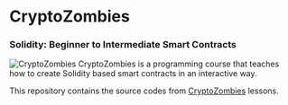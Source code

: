 # CryptoZombies
### Solidity: Beginner to Intermediate Smart Contracts

![CryptoZombies](https://cryptozombies.io/blog/images/cover/CryptoZombies%20to%20Join%20Forces%20with%20Happen%20Space.png)
CryptoZombies is a programming course that teaches how to create Solidity based smart contracts in an interactive way.

This repository contains the source codes from [CryptoZombies](https://cryptozombies.io) lessons.
